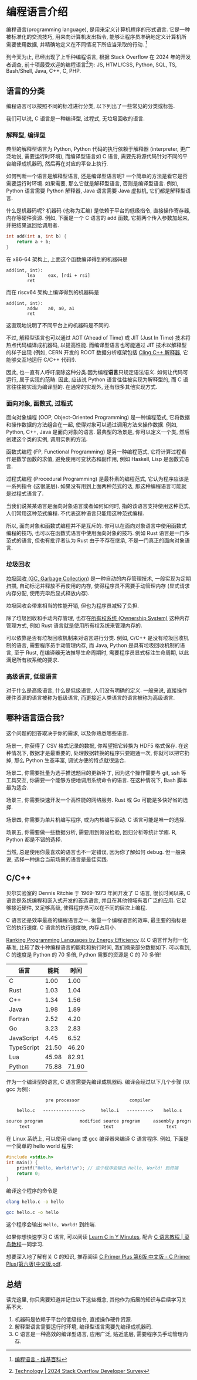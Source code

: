 # 编程语言介绍

编程语言(programming language), 是用来定义计算机程序的形式语言. 它是一种被标准化的交流技巧, 用来向计算机发出指令, 能够让程序员准确地定义计算机所需要使用数据, 并精确地定义在不同情况下所应当采取的行动. [^1]

到今天为止, 已经出现了上千种编程语言, 根据 Stack Overflow 在 2024 年的开发者调查, 前十项最受欢迎的编程语言[^2]为:
JS, HTML/CSS, Python, SQL, TS, Bash/Shell, Java, C++, C, PHP.

## 语言的分类

编程语言可以按照不同的标准进行分类, 以下列出了一些常见的分类或标签.

我们可以说, C 语言是一种编译型, 过程式, 无垃圾回收的语言.

### 解释型, 编译型

典型的解释型语言为 Python, Python 代码的执行依赖于解释器 (interpreter, 更广泛地说, 需要运行时环境), 而编译型语言如 C 语言, 需要先将源代码针对不同的平台编译成机器码, 然后再在对应的平台上执行.

如何判断一个语言是解释型语言, 还是编译型语言呢? 一个简单的方法是看它是否需要运行时环境. 如果需要, 那么它就是解释型语言, 否则是编译型语言. 例如, Python 语言需要 Python 解释器, Java 语言需要 Java 虚拟机, 它们都是解释型语言.

什么是机器码呢? 机器码 (也称为汇编) 是依赖于平台的低级指令, 直接操作寄存器, 内存等硬件资源. 例如, 下面是一个 C 语言的 add 函数, 它把两个传入参数加起来, 并把结果返回给调用者.

```c
int add(int a, int b) {
    return a + b;
}
```
在 x86-64 架构上, 上面这个函数编译得到的机器码是

```assembly
add(int, int):
        lea     eax, [rdi + rsi]
        ret
```

而在 riscv64 架构上编译得到的机器码是

```assembly
add(int, int):
        addw    a0, a0, a1
        ret
```

这直观地说明了不同平台上的机器码是不同的.

不过, 解释型语言也可以通过 AOT (Ahead of Time) 或 JIT (Just In Time) 技术将热点代码编译成机器码, 以提高性能. 而编译型语言也可能通过 JIT 技术以解释型的样子出现 (例如, CERN 开发的 ROOT 数据分析框架包括 [Cling C++ 解释器](https://root.cern/cling/), 它能够交互地运行 C/C++ 代码!).

因此, 也一直有人呼吁废除这种分类.因为编程**语言**只规定语法语义. 如何让代码可运行, 属于实现的范畴. 因此, 应该说 Python 语言往往被实现为解释型的, 而 C 语言往往被实现为编译型的. 在通常的实现外, 还有很多其他实现方式.

### 面向对象, 函数式, 过程式

面向对象编程 (OOP, Object-Oriented Programming) 是一种编程范式, 它将数据和操作数据的方法组合在一起, 使得对象可以通过调用方法来操作数据. 例如, Python, C++, Java 是面向对象的语言. 最典型的场景是, 你可以定义一个类, 然后创建这个类的实例, 调用实例的方法.

函数式编程 (FP, Functional Programming) 是另一种编程范式, 它将计算过程看作是数学函数的求值, 避免使用可变状态和副作用, 例如 Haskell, Lisp 是函数式语言.

过程式编程 (Procedural Programming) 是最朴素的编程范式, 它认为程序应该是一系列指令 (这很底层). 如果没有用到上面两种范式的话, 那这种编程语言可能就是过程式语言了.

当我们说某某语言是面向对象语言或者如何如何时, 指的该语言支持使用这种范式, 人们常用这种范式编程. 不代表这种语言只能用这种范式编程.

所以, 面向对象和函数式编程并不是互斥的. 你可以在面向对象语言中使用函数式编程的技巧, 也可以在函数式语言中使用面向对象的技巧. 例如 Rust 语言是一门多范式的语言, 但也有批评者认为 Rust 由于不存在继承, 不是一门真正的面向对象语言.

### 垃圾回收

[垃圾回收 (GC, Garbage Collection)](https://en.wikipedia.org/wiki/Garbage_collection_(computer_science)) 是一种自动的内存管理技术, 一般实现为定期扫描, 自动标记并释放不再使用的内存, 使得程序员不需要手动管理内存 (显式请求内存分配, 使用完毕后显式释放内存).

垃圾回收会带来相当的性能开销, 但也为程序员减轻了负担.

除了垃圾回收和手动内存管理, 也存在[所有权系统 (Ownership System)](https://doc.rust-lang.org/book/ch04-01-what-is-ownership.html) 这种内存管理方式, 例如 Rust 语言就是使用所有权系统来管理内存的.

可以依靠是否有垃圾回收机制来对语言进行分类. 例如, C/C++ 是没有垃圾回收机制的语言, 需要程序员手动管理内存, 而 Java, Python 是具有垃圾回收机制的语言, 至于 Rust, 在编译器无法推导生命周期时, 需要程序员显式标注生命周期, 以此满足所有权系统的要求.

### 高级语言, 低级语言

对于什么是高级语言, 什么是低级语言, 人们没有明确的定义. 一般来说, 直接操作硬件资源的语言被称为低级语言, 而更接近人类语言的语言被称为高级语言.

## 哪种语言适合我?

这个问题的回答取决于你的需求, 以及你熟悉哪些语言.

场景一, 你获得了 CSV 格式记录的数据, 你希望把它转换为 HDF5 格式保存. 在这种情况下, 数据才是最重要的, 处理数据转换的程序只要跑通一次, 你就可以把它扔掉, 那么 Python 生态丰富, 调试方便的特点就很适合.

场景二, 你需要批量为选手推送题目的更新补丁, 因为这个操作需要与 git, ssh 等工具交互, 你需要一个能够方便地调用系统命令的语言. 在这种情况下, Bash 脚本最为适合.

场景三, 你需要快速开发一个高性能的网络服务. Rust 或 Go 可能是多快好省的选择.

场景四, 你需要为单片机编写程序, 或为内核编写驱动. C 语言可能是唯一的选择.

场景五, 你需要做一些数据分析, 需要用到假设检验, 回归分析等统计学库. R, Python 都是不错的选择.

当然, 总是使用你最喜欢的语言也不一定错误, 因为你了解如何 debug. 但一般来说, 选择一种适合当前场景的语言是最佳实践.

## C/C++

贝尔实验室的 Dennis Ritchie 于 1969-1973 年间开发了 C 语言, 很长时间以来, C 语言是系统编程和嵌入式开发的首选语言, 并且在其他领域有着广泛的应用. 它足够接近硬件, 又足够高级, 使得程序员可以在不同的层次上编程.

C 语言还是效率最高的编程语言之一. 衡量一个编程语言的效率, 最主要的指标是它的执行速度. C 语言的执行速度快, 内存占用小.

[Ranking Programming Languages by Energy Efficiency](https://haslab.github.io/SAFER/scp21.pdf) 以 C 语言作为归一化基准, 比较了数十种编程语言的能耗和执行时间, 我们摘录部分数据如下. 可以看到, C 的速度是 Python 的 70 多倍, Python 需要的资源是 C 的 70 多倍!

| 语言       | 能耗  | 时间  |
| ---------- | ----- | ----- |
| C          | 1.00  | 1.00  |
| Rust       | 1.03  | 1.04  |
| C++        | 1.34  | 1.56  |
| Java       | 1.98  | 1.89  |
| Fortran    | 2.52  | 4.20  |
| Go         | 3.23  | 2.83  |
| JavaScript | 4.45  | 6.52  |
| TypeScript | 21.50 | 46.20 |
| Lua        | 45.98 | 82.91 |
| Python     | 75.88 | 71.90 |

作为一个编译型的语言, C 语言需要先编译成机器码. 编译会经过以下几个步骤 (以 gcc 为例):

```txt
               pre processor                   compiler                   assembler                 linker

    hello.c   --------------->      hello.i   --------->    hello.s      ---------->    hello.o    --------->    hello

source program              modified source program     assembly program           relocatable object       executable object
     text                            text                    text                        binary                  binary
```

在 Linux 系统上, 可以使用 clang 或 gcc 编译器来编译 C 语言程序. 例如, 下面是一个简单的 hello world 程序:

```c
#include <stdio.h>
int main() {
    printf("Hello, World!\n"); // 这个程序会输出 Hello, World! 到终端
    return 0;
}
```

编译这个程序的命令是

```sh
clang hello.c -o hello
```

```sh
gcc hello.c -o hello
```

这个程序会输出 `Hello, World!` 到终端.

如果你想快速学习 C 语言, 可以阅读 [Learn C in Y Minutes](https://learnxinyminutes.com/zh-cn/c/), 配合 [C 语言教程 | 菜鸟教程](https://www.runoob.com/cprogramming/c-tutorial.html)一同学习.

想要深入地了解有关 C 的知识, 推荐阅读 [C Primer Plus 第6版 中文版 - C Primer Plus(第六版)中文版.pdf](https://img.anfulai.cn/bbs/94810/C%20Primer%20Plus(%E7%AC%AC%E5%85%AD%E7%89%88)%E4%B8%AD%E6%96%87%E7%89%88.pdf).

## 总结

读完这里, 你只需要知道并记住以下这些概念, 其他作为拓展的知识与后续学习关系不大.

1. 机器码是依赖于平台的低级指令, 直接操作硬件资源.
1. 解释型语言需要运行时环境, 编译型语言需要先编译成机器码.
1. C 语言是一种高效的编译型语言, 应用广泛, 贴近底层, 需要程序员手动管理内存.

[^1]: [编程语言 - 维基百科](https://zh.wikipedia.org/zh-cn/%E7%BC%96%E7%A8%8B%E8%AF%AD%E8%A8%80)
[^2]: [Technology | 2024 Stack Overflow Developer Survey](https://survey.stackoverflow.co/2024/technology#1-programming-scripting-and-markup-languages)
